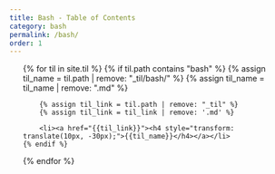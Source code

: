```yaml
---
title: Bash - Table of Contents
category: bash
permalink: /bash/
order: 1
---
```


<div>
<ul>
{% for til in site.til %}
    {% if til.path contains "bash" %}
        {% assign til_name = til.path | remove: "_til/bash/" %}
        {% assign til_name = til_name | remove: ".md" %}

        {% assign til_link = til.path | remove: "_til" %}
        {% assign til_link = til_link | remove: '.md' %}

        <li><a href="{{til_link}}"><h4 style="transform: translate(10px, -30px);">{{til_name}}</h4></a></li>
    {% endif %}
{% endfor %}
<ul>
